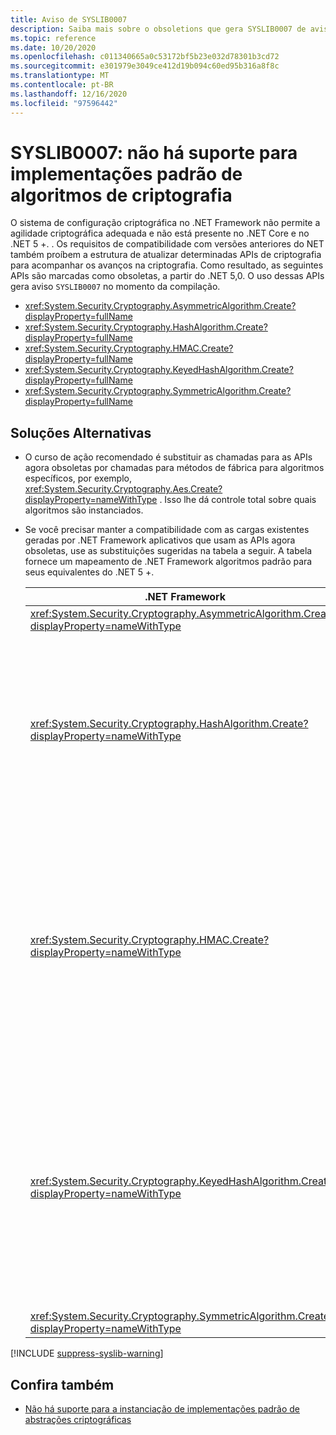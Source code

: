 ```yaml
---
title: Aviso de SYSLIB0007
description: Saiba mais sobre o obsoletions que gera SYSLIB0007 de aviso de tempo de compilação.
ms.topic: reference
ms.date: 10/20/2020
ms.openlocfilehash: c011340665a0c53172bf5b23e032d78301b3cd72
ms.sourcegitcommit: e301979e3049ce412d19b094c60ed95b316a8f8c
ms.translationtype: MT
ms.contentlocale: pt-BR
ms.lasthandoff: 12/16/2020
ms.locfileid: "97596442"
---
```

# <a name="syslib0007-default-implementations-of-cryptography-algorithms-not-supported"></a>SYSLIB0007: não há suporte para implementações padrão de algoritmos de criptografia

O sistema de configuração criptográfica no .NET Framework não permite a agilidade criptográfica adequada e não está presente no .NET Core e no .NET 5 +. . Os requisitos de compatibilidade com versões anteriores do NET também proíbem a estrutura de atualizar determinadas APIs de criptografia para acompanhar os avanços na criptografia. Como resultado, as seguintes APIs são marcadas como obsoletas, a partir do .NET 5,0. O uso dessas APIs gera aviso `SYSLIB0007` no momento da compilação.

- <xref:System.Security.Cryptography.AsymmetricAlgorithm.Create?displayProperty=fullName>
- <xref:System.Security.Cryptography.HashAlgorithm.Create?displayProperty=fullName>
- <xref:System.Security.Cryptography.HMAC.Create?displayProperty=fullName>
- <xref:System.Security.Cryptography.KeyedHashAlgorithm.Create?displayProperty=fullName>
- <xref:System.Security.Cryptography.SymmetricAlgorithm.Create?displayProperty=fullName>

## <a name="workarounds"></a>Soluções Alternativas

- O curso de ação recomendado é substituir as chamadas para as APIs agora obsoletas por chamadas para métodos de fábrica para algoritmos específicos, por exemplo, <xref:System.Security.Cryptography.Aes.Create?displayProperty=nameWithType> . Isso lhe dá controle total sobre quais algoritmos são instanciados.

- Se você precisar manter a compatibilidade com as cargas existentes geradas por .NET Framework aplicativos que usam as APIs agora obsoletas, use as substituições sugeridas na tabela a seguir. A tabela fornece um mapeamento de .NET Framework algoritmos padrão para seus equivalentes do .NET 5 +.

  | .NET Framework | .NET Core/.NET 5.0 + substituição compatível | Comentários |
  | - | - | - |
  | <xref:System.Security.Cryptography.AsymmetricAlgorithm.Create?displayProperty=nameWithType> | <xref:System.Security.Cryptography.RSA.Create?displayProperty=nameWithType> | |
  | <xref:System.Security.Cryptography.HashAlgorithm.Create?displayProperty=nameWithType> | <xref:System.Security.Cryptography.SHA1.Create?displayProperty=nameWithType> | O algoritmo SHA-1 é considerado desfeito. Considere o uso de um algoritmo mais forte, se possível. Consulte seu supervisor de segurança para obter mais diretrizes. |
  | <xref:System.Security.Cryptography.HMAC.Create?displayProperty=nameWithType> | <xref:System.Security.Cryptography.HMACSHA1.%23ctor> | O algoritmo HMACSHA1 não é recomendado para a maioria dos aplicativos modernos. Considere o uso de um algoritmo mais forte, se possível. Consulte seu supervisor de segurança para obter mais diretrizes. |
  | <xref:System.Security.Cryptography.KeyedHashAlgorithm.Create?displayProperty=nameWithType> | <xref:System.Security.Cryptography.HMACSHA1.%23ctor> | O algoritmo HMACSHA1 não é recomendado para a maioria dos aplicativos modernos. Considere o uso de um algoritmo mais forte, se possível. Consulte seu supervisor de segurança para obter mais diretrizes. |
  | <xref:System.Security.Cryptography.SymmetricAlgorithm.Create?displayProperty=nameWithType> | <xref:System.Security.Cryptography.Aes.Create?displayProperty=nameWithType> |

[!INCLUDE [suppress-syslib-warning](../../../../includes/suppress-syslib-warning.md)]

## <a name="see-also"></a>Confira também

- [Não há suporte para a instanciação de implementações padrão de abstrações criptográficas](../cryptography/5.0/instantiating-default-implementations-of-cryptographic-abstractions-not-supported.md)

